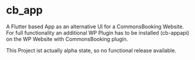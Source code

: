 # cb\_app

A Flutter based App as an alternative UI for a CommonsBooking Website.
For full functionality an additional WP Plugin has to be installed (cb-appapi) 
on the WP Website with CommonsBooking plugin.

This Project ist actually alpha state, so no functional release available.